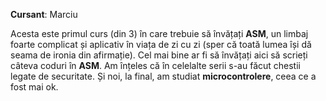 **Cursant**: Marciu

Acesta este primul curs (din 3) în care trebuie să învățați **ASM**, un limbaj foarte complicat și aplicativ în viața de zi cu zi (sper că toată lumea își dă seama de ironia din afirmație). Cel mai bine ar fi să învățați aici să scrieți câteva coduri în **ASM**. Am înțeles că în celelalte serii s-au făcut chestii legate de securitate. Și noi, la final, am studiat **microcontrolere**, ceea ce a fost mai ok.
